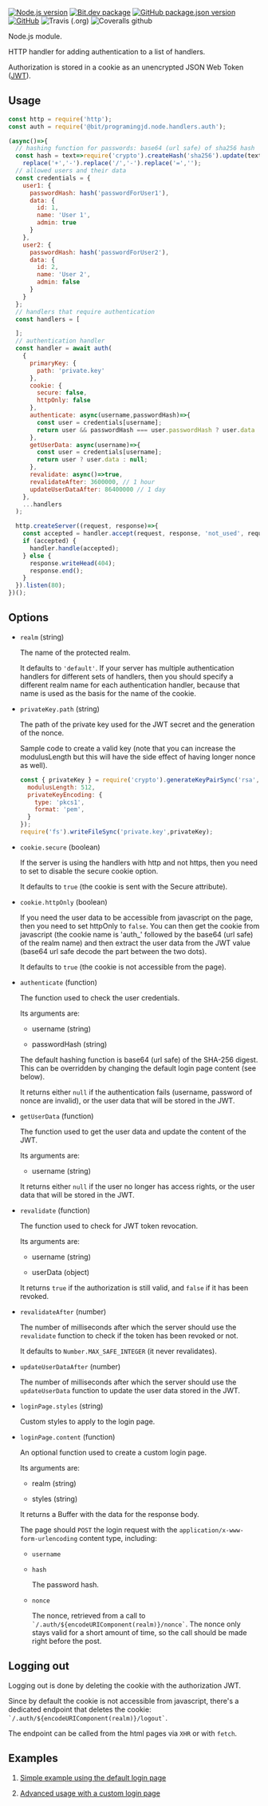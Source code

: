 [![Node.js version](https://img.shields.io/badge/node-%3E%3D11.7.0-blue)](https://nodejs.org)
[![Bit.dev package](https://img.shields.io/badge/%20bit%20-programingjd.node%2Fhandlers%2Fauth-blueviolet)](https://bit.dev/programingjd/node/handlers/auth)
[![GitHub package.json version](https://img.shields.io/github/package-json/v/programingjd/bit.node.handlers.auth)](https://bit.dev/programingjd/node/handlers/auth)
[![GitHub](https://img.shields.io/github/license/programingjd/bit.node.handlers.auth)](LICENSE)
![Travis (.org)](https://img.shields.io/travis/programingjd/bit.node.handlers.auth)
![Coveralls github](https://img.shields.io/coveralls/github/programingjd/bit.node.handlers.auth)

Node.js module.

HTTP handler for adding authentication to a list of handlers.

Authorization is stored in a cookie as an unencrypted JSON Web Token ([JWT](https://jwt.io/)).


## Usage

```javascript
const http = require('http');
const auth = require('@bit/programingjd.node.handlers.auth');

(async()=>{
  // hashing function for passwords: base64 (url safe) of sha256 hash
  const hash = text=>require('crypto').createHash('sha256').update(text).digest('base64').
    replace('+','-').replace('/','-').replace('=','');
  // allowed users and their data
  const credentials = {
    user1: {
      passwordHash: hash('passwordForUser1'),
      data: {
        id: 1,
        name: 'User 1',
        admin: true
      }
    },
    user2: {
      passwordHash: hash('passwordForUser2'),
      data: {
        id: 2,
        name: 'User 2',
        admin: false
      }
    }
  };
  // handlers that require authentication
  const handlers = [

  ];
  // authentication handler
  const handler = await auth(
    {
      primaryKey: {
        path: 'private.key'
      },
      cookie: {
        secure: false,
        httpOnly: false
      },
      authenticate: async(username,passwordHash)=>{
        const user = credentials[username];
        return user && passwordHash === user.passwordHash ? user.data : null;
      },
      getUserData: async(username)=>{
        const user = credentials[username];
        return user ? user.data : null;
      },
      revalidate: async()=>true,
      revalidateAfter: 3600000, // 1 hour
      updateUserDataAfter: 86400000 // 1 day
    },
    ...handlers
  );

  http.createServer((request, response)=>{
    const accepted = handler.accept(request, response, 'not_used', request.connection.remoteAddress);
    if (accepted) {
      handler.handle(accepted);
    } else {
      response.writeHead(404);
      response.end();
    }
  }).listen(80); 
})();
```

## Options

- `realm`  (string)

  The name of the protected realm.
  
  It defaults to `'default'`. If your server has multiple authentication handlers for
  different sets of handlers, then you should specify a different realm name for each
  authentication handler, because that name is used as the basis for the name of
  the cookie.
  
- `privateKey.path`  (string)

  The path of the private key used for the JWT secret and the generation of the nonce.
  
  Sample code to create a valid key (note that you can increase the modulusLength but this will have the
  side effect of having longer nonce as well).
  
  ``` javascript
  const { privateKey } = require('crypto').generateKeyPairSync('rsa',{
    modulusLength: 512,
    privateKeyEncoding: {
      type: 'pkcs1',
      format: 'pem',
    }
  });
  require('fs').writeFileSync('private.key',privateKey);
  ```
  
- `cookie.secure`  (boolean)

  If the server is using the handlers with http and not https, then you need to set
  to disable the secure cookie option.
  
  It defaults to `true` (the cookie is sent with the Secure attribute).
  
- `cookie.httpOnly`  (boolean)

  If you need the user data to be accessible from javascript on the page, then you
  need to set httpOnly to `false`. You can then get the cookie from javascript
  (the cookie name is 'auth_' followed by the base64 (url safe) of the realm name)
  and then extract the user data from the JWT value (base64 url safe decode the part
  between the two dots).
  
  It defaults to `true` (the cookie is not accessible from the page).

- `authenticate`  (function)

  The function used to check the user credentials.
  
  Its arguments are:
  
  - username (string)
  
  - passwordHash (string)
  
  The default hashing function is base64 (url safe) of the SHA-256 digest.
  This can be overridden by changing the default login page content (see below).
  
  It returns either `null` if the authentication fails (username, password of nonce are invalid),
  or the user data that will be stored in the JWT. 
  
- `getUserData`  (function)

  The function used to get the user data and update the content of the JWT.
  
  Its arguments are:
  
  - username (string)
  
  It returns either `null` if the user no longer has access rights, or the user data
  that will be stored in the JWT.
  
- `revalidate`  (function)

  The function used to check for JWT token revocation.
  
  Its arguments are:
  
  - username (string)
  
  - userData (object)
  
  It returns `true` if the authorization is still valid, and `false` if it has been revoked.
  
- `revalidateAfter`  (number)

  The number of milliseconds after which the server should use the `revalidate` function
  to check if the token has been revoked or not.
  
  It defaults to `Number.MAX_SAFE_INTEGER` (it never revalidates).
  
- `updateUserDataAfter`  (number)

  The number of milliseconds after which the server should use the `updateUserData` function
  to update the user data stored in the JWT.
  
- `loginPage.styles`  (string)

  Custom styles to apply to the login page.
  
- `loginPage.content`  (function)

  An optional function used to create a custom login page.
  
  Its arguments are:
  
  - realm (string)
  
  - styles (string)
  
  It returns a Buffer with the data for the response body.
  
  The page should `POST` the login request with the `application/x-www-form-urlencoding`
  content type, including:
  
  - `username`
  
  - `hash`
  
    The password hash.
  
  - `nonce`
  
    The nonce, retrieved from a call to `` `/.auth/${encodeURIComponent(realm)}/nonce` ``.
  The nonce only stays valid for a short amount of time, so the call should be made right
  before the post.
  

## Logging out

  Logging out is done by deleting the cookie with the authorization JWT.
  
  Since by default the cookie is not accessible from javascript, there's a dedicated
  endpoint that deletes the cookie: `` `/.auth/${encodeURIComponent(realm)}/logout` ``.
  
  The endpoint can be called from the html pages via `XHR` or with `fetch`.
  
  
## Examples

1. [Simple example using the default login page](examples/simple)

2. [Advanced usage with a custom login page](examples/advanced)
